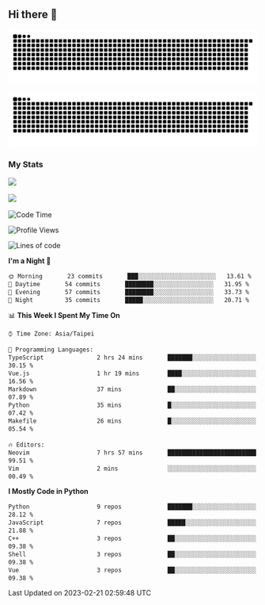## Hi there 👋

<div align="center">

![GitHub Snake Light](https://raw.githubusercontent.com/CSY54/CSY54/snake/github-snake.svg#gh-light-mode-only)

![GitHub Snake dark](https://raw.githubusercontent.com/CSY54/CSY54/snake/github-snake-dark.svg#gh-dark-mode-only)

</div>

### My Stats

![](https://github-readme-stats.vercel.app/api?username=CSY54&theme=nord&show_icons=true)

![](https://github-readme-stats.vercel.app/api/top-langs/?username=CSY54&theme=nord&layout=compact&card_width=445)

<!--START_SECTION:waka-->
![Code Time](http://img.shields.io/badge/Code%20Time-1%2C490%20hrs%2029%20mins-blue)

![Profile Views](http://img.shields.io/badge/Profile%20Views-3-blue)

![Lines of code](https://img.shields.io/badge/From%20Hello%20World%20I%27ve%20Written-314%20Thousand%20lines%20of%20code-blue)

**I'm a Night 🦉** 

```text
🌞 Morning       23 commits       ███░░░░░░░░░░░░░░░░░░░░░░   13.61 % 
🌆 Daytime       54 commits       ████████░░░░░░░░░░░░░░░░░   31.95 % 
🌃 Evening       57 commits       ████████░░░░░░░░░░░░░░░░░   33.73 % 
🌙 Night         35 commits       █████░░░░░░░░░░░░░░░░░░░░   20.71 % 

```


📊 **This Week I Spent My Time On** 

```text
⌚︎ Time Zone: Asia/Taipei

💬 Programming Languages: 
TypeScript               2 hrs 24 mins       ███████░░░░░░░░░░░░░░░░░░   30.15 % 
Vue.js                   1 hr 19 mins        ████░░░░░░░░░░░░░░░░░░░░░   16.56 % 
Markdown                 37 mins             ██░░░░░░░░░░░░░░░░░░░░░░░   07.89 % 
Python                   35 mins             █░░░░░░░░░░░░░░░░░░░░░░░░   07.42 % 
Makefile                 26 mins             █░░░░░░░░░░░░░░░░░░░░░░░░   05.54 % 

🔥 Editors: 
Neovim                   7 hrs 57 mins       █████████████████████████   99.51 % 
Vim                      2 mins              ░░░░░░░░░░░░░░░░░░░░░░░░░   00.49 % 

```

**I Mostly Code in Python** 

```text
Python                   9 repos             ███████░░░░░░░░░░░░░░░░░░   28.12 % 
JavaScript               7 repos             █████░░░░░░░░░░░░░░░░░░░░   21.88 % 
C++                      3 repos             ██░░░░░░░░░░░░░░░░░░░░░░░   09.38 % 
Shell                    3 repos             ██░░░░░░░░░░░░░░░░░░░░░░░   09.38 % 
Vue                      3 repos             ██░░░░░░░░░░░░░░░░░░░░░░░   09.38 % 

```



 Last Updated on 2023-02-21 02:59:48 UTC
<!--END_SECTION:waka-->

<!--
**CSY54/CSY54** is a ✨ _special_ ✨ repository because its `README.md` (this file) appears on your GitHub profile.

Here are some ideas to get you started:

- 🔭 I’m currently working on ...
- 🌱 I’m currently learning ...
- 👯 I’m looking to collaborate on ...
- 🤔 I’m looking for help with ...
- 💬 Ask me about ...
- 📫 How to reach me: ...
- 😄 Pronouns: ...
- ⚡ Fun fact: ...
-->
